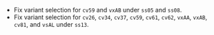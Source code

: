 * Fix variant selection for `cv59` and `vxAB` under `ss05` and `ss08`.
* Fix variant selection for `cv26`, `cv34`, `cv37`, `cv59`, `cv61`, `cv62`, `vxAA`, `vxAB`, `cv81`, and `vsAL` under `ss13`.

